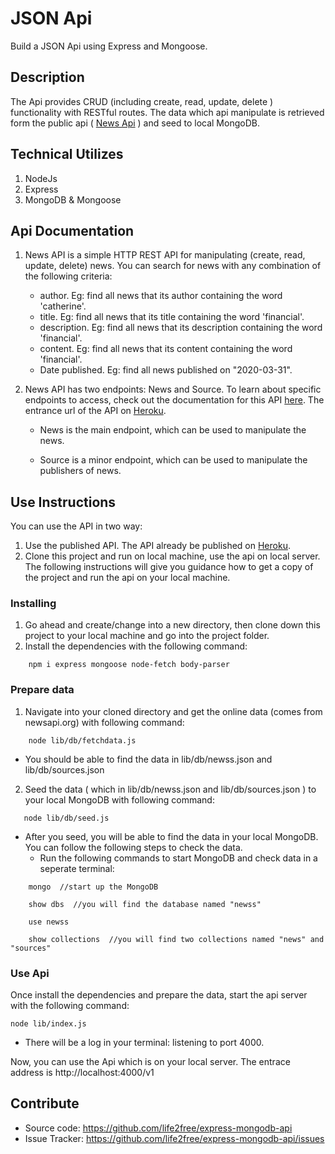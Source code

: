 # JSON Api

Build a JSON Api using Express and Mongoose.

## Description

The Api provides CRUD (including create, read, update, delete ) functionality with RESTful routes. The data which api manipulate is retrieved form the public api ( [News Api](https://newsapi.org/) ) and seed to local MongoDB.

## Technical Utilizes

1. NodeJs
2. Express
3. MongoDB & Mongoose

## Api Documentation

1. News API is a simple HTTP REST API for manipulating (create, read, update, delete) news. You can search for news with any combination of the following criteria:

   - author. Eg: find all news that its author containing the word 'catherine'.
   - title. Eg: find all news that its title containing the word 'financial'.
   - description. Eg: find all news that its description containing the word 'financial'.
   - content. Eg: find all news that its content containing the word 'financial'.
   - Date published. Eg: find all news published on "2020-03-31".

2. News API has two endpoints: News and Source. To learn about specific endpoints to access, check out the documentation for this API [here](https://life2free.github.io/express-mongodb-api/doc/index.html). The entrance url of the API on [Heroku](https://express-news-api.herokuapp.com/v1).

   - News is the main endpoint, which can be used to manipulate the news.

   - Source is a minor endpoint, which can be used to manipulate the publishers of news.

## Use Instructions

You can use the API in two way:

1. Use the published API. The API already be published on [Heroku](https://express-news-api.herokuapp.com/v1).
2. Clone this project and run on local machine, use the api on local server. The following instructions will give you guidance how to get a copy of the project and run the api on your local machine.

### Installing

1. Go ahead and create/change into a new directory, then clone down this project to your local machine and go into the project folder.
2. Install the dependencies with the following command:

```
    npm i express mongoose node-fetch body-parser
```

### Prepare data

1. Navigate into your cloned directory and get the online data (comes from newsapi.org) with following command:

```
    node lib/db/fetchdata.js
```

- You should be able to find the data in lib/db/newss.json and lib/db/sources.json

2. Seed the data ( which in lib/db/newss.json and lib/db/sources.json ) to your local MongoDB with following command:

```
   node lib/db/seed.js
```

- After you seed, you will be able to find the data in your local MongoDB. You can follow the following steps to check the data.
  - Run the following commands to start MongoDB and check data in a seperate terminal:

```
    mongo  //start up the MongoDB
```

```
    show dbs  //you will find the database named "newss"
```

```
    use newss
```

```
    show collections  //you will find two collections named "news" and "sources"
```

### Use Api

Once install the dependencies and prepare the data, start the api server with the following command:

```
node lib/index.js
```

- There will be a log in your terminal: listening to port 4000.

Now, you can use the Api which is on your local server. The entrace address is http://localhost:4000/v1

## Contribute

- Source code: https://github.com/life2free/express-mongodb-api
- Issue Tracker: https://github.com/life2free/express-mongodb-api/issues
